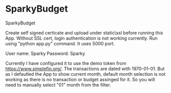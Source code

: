 # SparkyBudget
SparkyBudget


Create self signed certicate and upload under static\ssl before running this App. Without SSL cert, login authentication is not working currently.
Run using "python app.py" command. It uses 5000 port. 

User name: Sparky
Password: Sparky

Currently I have configured it to use the demo token from https://www.simplefin.org/. The transactions are dated with 1970-01-01. But as I defautled the App to show current month, default month selection is not working as there is no transaction or budget assinged for it. So you will need to manually select "01" 
month from the filter. 
